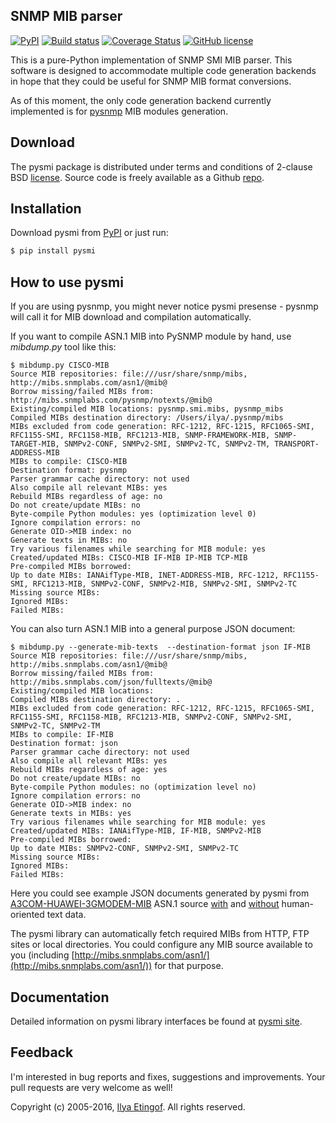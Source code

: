 
SNMP MIB parser
---------------
[![PyPI](https://img.shields.io/pypi/v/pysmi.svg?maxAge=2592000)](https://pypi.python.org/pypi/pysmi)
[![Build status](https://travis-ci.org/etingof/pysmi.svg?branch=master)](https://secure.travis-ci.org/etingof/pysmi)
[![Coverage Status](https://img.shields.io/codecov/c/github/etingof/pysmi.svg)](https://codecov.io/github/etingof/pysmi)
[![GitHub license](https://img.shields.io/badge/license-BSD-blue.svg)](https://raw.githubusercontent.com/etingof/pysmi/master/LICENSE.txt)

This is a pure-Python implementation of SNMP SMI MIB parser. This software
is designed to accommodate multiple code generation backends in hope
that they could be useful for SNMP MIB format conversions.

As of this moment, the only code generation backend currently implemented
is for [pysnmp](http://pysnmp.sf.net) MIB modules generation.

Download
--------

The pysmi package is distributed under terms and conditions of 2-clause
BSD [license](http://pysmi.sourceforge.net/license.html). Source code is freely
available as a Github [repo](https://github.com/etingof/pysmi).

Installation
------------

Download pysmi from [PyPI](https://pypi.python.org/pypi/pysmi) or just run:

```bash
$ pip install pysmi
```

How to use pysmi
----------------

If you are using pysnmp, you might never notice pysmi presense - pysnmp will call it for MIB
download and compilation automatically.

If you want to compile ASN.1 MIB into PySNMP module by hand, use *mibdump.py* tool
like this:

```
$ mibdump.py CISCO-MIB
Source MIB repositories: file:///usr/share/snmp/mibs, http://mibs.snmplabs.com/asn1/@mib@
Borrow missing/failed MIBs from: http://mibs.snmplabs.com/pysnmp/notexts/@mib@
Existing/compiled MIB locations: pysnmp.smi.mibs, pysnmp_mibs
Compiled MIBs destination directory: /Users/ilya/.pysnmp/mibs
MIBs excluded from code generation: RFC-1212, RFC-1215, RFC1065-SMI, RFC1155-SMI, RFC1158-MIB, RFC1213-MIB, SNMP-FRAMEWORK-MIB, SNMP-TARGET-MIB, SNMPv2-CONF, SNMPv2-SMI, SNMPv2-TC, SNMPv2-TM, TRANSPORT-ADDRESS-MIB
MIBs to compile: CISCO-MIB
Destination format: pysnmp
Parser grammar cache directory: not used
Also compile all relevant MIBs: yes
Rebuild MIBs regardless of age: no
Do not create/update MIBs: no
Byte-compile Python modules: yes (optimization level 0)
Ignore compilation errors: no
Generate OID->MIB index: no
Generate texts in MIBs: no
Try various filenames while searching for MIB module: yes
Created/updated MIBs: CISCO-MIB IF-MIB IP-MIB TCP-MIB
Pre-compiled MIBs borrowed: 
Up to date MIBs: IANAifType-MIB, INET-ADDRESS-MIB, RFC-1212, RFC1155-SMI, RFC1213-MIB, SNMPv2-CONF, SNMPv2-MIB, SNMPv2-SMI, SNMPv2-TC
Missing source MIBs: 
Ignored MIBs: 
Failed MIBs: 
```

You can also turn ASN.1 MIB into a general purpose JSON document:

```
$ mibdump.py --generate-mib-texts  --destination-format json IF-MIB
Source MIB repositories: file:///usr/share/snmp/mibs, http://mibs.snmplabs.com/asn1/@mib@
Borrow missing/failed MIBs from: http://mibs.snmplabs.com/json/fulltexts/@mib@
Existing/compiled MIB locations: 
Compiled MIBs destination directory: .
MIBs excluded from code generation: RFC-1212, RFC-1215, RFC1065-SMI, RFC1155-SMI, RFC1158-MIB, RFC1213-MIB, SNMPv2-CONF, SNMPv2-SMI, SNMPv2-TC, SNMPv2-TM
MIBs to compile: IF-MIB
Destination format: json
Parser grammar cache directory: not used
Also compile all relevant MIBs: yes
Rebuild MIBs regardless of age: yes
Do not create/update MIBs: no
Byte-compile Python modules: no (optimization level no)
Ignore compilation errors: no
Generate OID->MIB index: no
Generate texts in MIBs: yes
Try various filenames while searching for MIB module: yes
Created/updated MIBs: IANAifType-MIB, IF-MIB, SNMPv2-MIB
Pre-compiled MIBs borrowed: 
Up to date MIBs: SNMPv2-CONF, SNMPv2-SMI, SNMPv2-TC
Missing source MIBs: 
Ignored MIBs: 
Failed MIBs: 
```

Here you could see example JSON documents generated by pysmi from 
[A3COM-HUAWEI-3GMODEM-MIB](http://mibs.snmplabs.com/asn1/A3COM-HUAWEI-3GMODEM-MIB) ASN.1 source 
[with](http://mibs.snmplabs.com/json/fulltexts/A3COM-HUAWEI-3GMODEM-MIB.json)
and [without](http://mibs.snmplabs.com/json/notexts/A3COM-HUAWEI-3GMODEM-MIB.json) human-oriented
text data.

The pysmi library can automatically fetch required MIBs from HTTP, FTP sites
or local directories. You could configure any MIB source available to you (including
[http://mibs.snmplabs.com/asn1/](http://mibs.snmplabs.com/asn1/)) for that purpose.

Documentation
-------------

Detailed information on pysmi library interfaces be found at [pysmi site](http://pysmi.sf.net).

Feedback
--------

I'm interested in bug reports and fixes, suggestions and improvements. Your pull requests
are very welcome as well!

Copyright (c) 2005-2016, [Ilya Etingof](http://ilya@glas.net). All rights reserved.
